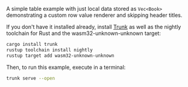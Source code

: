 A simple table example with just local data stored as `Vec<Book>` demonstrating a custom row value renderer and skipping header titles.

If you don't have it installed already, install [Trunk](https://trunkrs.dev/) 
as well as the nightly toolchain for Rust and the wasm32-unknown-unknown target:

```bash
cargo install trunk
rustup toolchain install nightly
rustup target add wasm32-unknown-unknown
```

Then, to run this example, execute in a terminal:

```bash
trunk serve --open
```